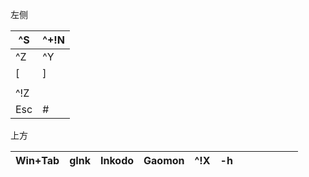 左侧

| ^S   | ^+!N |
| ---- | ---- |
| ^Z   | ^Y   |
| [    | ]    |
|      |      |
| ^!Z  |      |
| Esc  | #    |

上方

| Win+Tab | gInk | Inkodo | Gaomon | ^!X  | -h   |      |      |      |      |      |      |
| ------- | ---- | ------ | ------ | ---- | ---- | ---- | ---- | ---- | ---- | ---- | ---- |

